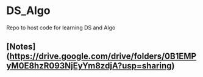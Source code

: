 # DS_Algo
Repo to host code for learning DS and Algo

## [Notes] (https://drive.google.com/drive/folders/0B1EMPyM0E8hzR093NjEyYm8zdjA?usp=sharing)
